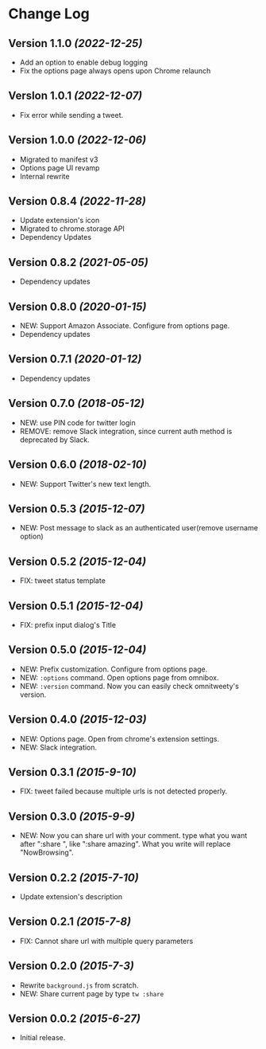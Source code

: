 # Change Log
## Version 1.1.0 _(2022-12-25)_

- Add an option to enable debug logging
- Fix the options page always opens upon Chrome relaunch

## VersIon 1.0.1 _(2022-12-07)_

- Fix error while sending a tweet.

## Version 1.0.0 _(2022-12-06)_

- Migrated to manifest v3
- Options page UI revamp
- Internal rewrite

## Version 0.8.4 _(2022-11-28)_

- Update extension's icon
- Migrated to chrome.storage API
- Dependency Updates

## Version 0.8.2 _(2021-05-05)_

- Dependency updates

## Version 0.8.0 _(2020-01-15)_

- NEW: Support Amazon Associate. Configure from options page.
- Dependency updates

## Version 0.7.1 _(2020-01-12)_

- Dependency updates

## Version 0.7.0 _(2018-05-12)_

- NEW: use PIN code for twitter login
- REMOVE: remove Slack integration, since current auth method is deprecated by Slack.

## Version 0.6.0 _(2018-02-10)_

- NEW: Support Twitter's new text length.

## Version 0.5.3 _(2015-12-07)_

- NEW: Post message to slack as an authenticated user(remove username option)

## Version 0.5.2 _(2015-12-04)_

- FIX: tweet status template

## Version 0.5.1 _(2015-12-04)_

- FIX: prefix input dialog's Title

## Version 0.5.0 _(2015-12-04)_

- NEW: Prefix customization. Configure from options page.
- NEW: `:options` command. Open options page from omnibox.
- NEW: `:version` command. Now you can easily check omnitweety's version.

## Version 0.4.0 _(2015-12-03)_

- NEW: Options page. Open from chrome's extension settings.
- NEW: Slack integration.

## Version 0.3.1 _(2015-9-10)_

- FIX: tweet failed because multiple urls is not detected properly.

## Version 0.3.0 _(2015-9-9)_

- NEW: Now you can share url with your comment. type what you want after ":share ", like ":share amazing".
  What you write will replace "NowBrowsing".

## Version 0.2.2 _(2015-7-10)_

- Update extension's description

## Version 0.2.1 _(2015-7-8)_

- FIX: Cannot share url with multiple query parameters

## Version 0.2.0 _(2015-7-3)_

- Rewrite `background.js` from scratch.
- NEW: Share current page by type `tw :share`

## Version 0.0.2 _(2015-6-27)_

- Initial release.
